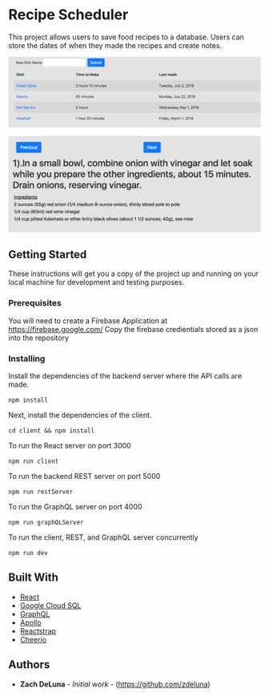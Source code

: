 # Recipe Scheduler

This project allows users to save food recipes to a database. Users can store the dates of when they made the recipes and create notes.

![Screenshot 1](/client/src/static/images/landingPageImage1.png?raw=true 'Screenshot 1')

![Screenshot 2](/client/src/static/images/landingPageImage3.png?raw=true 'Screenshot 2')

## Getting Started

These instructions will get you a copy of the project up and running on your local machine for development and testing purposes.

### Prerequisites

You will need to create a Firebase Application at https://firebase.google.com/
Copy the firebase credientials stored as a json into the repository

### Installing

Install the dependencies of the backend server where the API calls are made.

```
npm install
```

Next, install the dependencies of the client.

```
cd client && npm install
```

To run the React server on port 3000

```
npm run client
```

To run the backend REST server on port 5000

```
npm run restServer
```

To run the GraphQL server on port 4000

```
npm run graphQLServer
```

To run the client, REST, and GraphQL server concurrently

```
npm run dev
```

## Built With

-   [React](https://reactjs.org/)
-   [Google Cloud SQL](https://cloud.google.com/sql)
-   [GraphQL](https://graphql.org/)
-   [Apollo](https://www.apollographql.com/)
-   [Reactstrap](https://reactstrap.github.io/)
-   [Cheerio](https://cheerio.js.org/)

## Authors

-   **Zach DeLuna** - _Initial work_ - (https://github.com/zdeluna)
